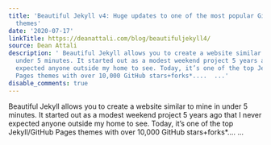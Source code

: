 ```yaml
---
title: 'Beautiful Jekyll v4: Huge updates to one of the most popular GitHub Pages
  themes'
date: '2020-07-17'
linkTitle: https://deanattali.com/blog/beautifuljekyll4/
source: Dean Attali
description: ' Beautiful Jekyll allows you to create a website similar to mine in
  under 5 minutes. It started out as a modest weekend project 5 years ago that I never
  expected anyone outside my home to see. Today, it’s one of the top Jekyll/GitHub
  Pages themes with over 10,000 GitHub stars+forks*....  ...'
disable_comments: true
---
```

 Beautiful Jekyll allows you to create a website similar to mine in under 5 minutes. It started out as a modest weekend project 5 years ago that I never expected anyone outside my home to see. Today, it’s one of the top Jekyll/GitHub Pages themes with over 10,000 GitHub stars+forks*....  ...